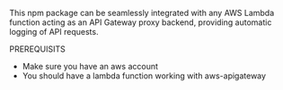 This npm package can be seamlessly integrated with any AWS Lambda function acting as an API Gateway proxy backend, providing automatic logging of API requests.


PREREQUISITS
- Make sure you have an aws account 
- You should have a lambda function working with aws-apigateway